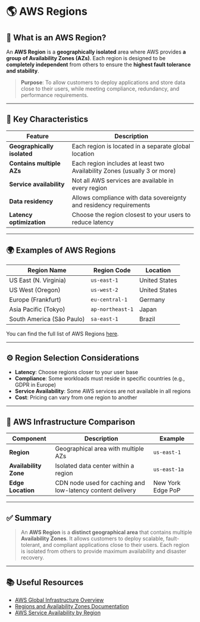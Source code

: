 # 🌎 AWS Regions

## 📌 What is an AWS Region?

An **AWS Region** is a **geographically isolated** area where AWS provides **a group of Availability Zones (AZs)**. Each region is designed to be **completely independent** from others to ensure the **highest fault tolerance and stability**.

> **Purpose**: To allow customers to deploy applications and store data close to their users, while meeting compliance, redundancy, and performance requirements.

---

## 🧠 Key Characteristics

| Feature                     | Description                                                                 |
|-----------------------------|-----------------------------------------------------------------------------|
| **Geographically isolated** | Each region is located in a separate global location                        |
| **Contains multiple AZs**   | Each region includes at least two Availability Zones (usually 3 or more)   |
| **Service availability**    | Not all AWS services are available in every region                          |
| **Data residency**          | Allows compliance with data sovereignty and residency requirements          |
| **Latency optimization**    | Choose the region closest to your users to reduce latency                   |

---

## 🌍 Examples of AWS Regions

| Region Name               | Region Code     | Location             |
|---------------------------|------------------|----------------------|
| US East (N. Virginia)     | `us-east-1`      | United States        |
| US West (Oregon)          | `us-west-2`      | United States        |
| Europe (Frankfurt)        | `eu-central-1`   | Germany              |
| Asia Pacific (Tokyo)      | `ap-northeast-1` | Japan                |
| South America (São Paulo) | `sa-east-1`      | Brazil               |

You can find the full list of AWS Regions [here](https://aws.amazon.com/about-aws/global-infrastructure/regions_az/).

---

## ⚙️ Region Selection Considerations

- **Latency**: Choose regions closer to your user base
- **Compliance**: Some workloads must reside in specific countries (e.g., GDPR in Europe)
- **Service Availability**: Some AWS services are not available in all regions
- **Cost**: Pricing can vary from one region to another

---

## 🧱 AWS Infrastructure Comparison

| Component           | Description                                                | Example            |
|---------------------|------------------------------------------------------------|--------------------|
| **Region**          | Geographical area with multiple AZs                        | `us-east-1`        |
| **Availability Zone** | Isolated data center within a region                      | `us-east-1a`       |
| **Edge Location**   | CDN node used for caching and low-latency content delivery | New York Edge PoP  |

---

## ✅ Summary

> An **AWS Region** is a **distinct geographical area** that contains multiple **Availability Zones**. It allows customers to deploy scalable, fault-tolerant, and compliant applications close to their users. Each region is isolated from others to provide maximum availability and disaster recovery.

---

## 📚 Useful Resources

- [AWS Global Infrastructure Overview](https://aws.amazon.com/about-aws/global-infrastructure/)
- [Regions and Availability Zones Documentation](https://docs.aws.amazon.com/AWSEC2/latest/UserGuide/using-regions-availability-zones.html)
- [AWS Service Availability by Region](https://aws.amazon.com/about-aws/global-infrastructure/regional-product-services/)
